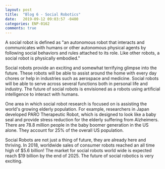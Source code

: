 ```yaml
---
layout: post
title:  "Blog 6 - Social Robotics"
date:   2019-09-12 09:03:57 -0400
categories: ENP-0162
comments: true
---
```

A social robot is defined as "an autonomous robot that interacts and communicates with humans or other autonomous physical agents by following social behaviors and rules attached to its role. Like other robots, a social robot is physically embodied."

Social robots provide an exciting  and somewhat terrifying glimpse into the future.  These robots will be able to assist around the home with every day chores or help in industries such as aerospace and medicine.  Social robots will be able to serve across several functions both in personal life and industry. The future of social robots is envisioned as a robots using artificial intelligence to interact with humans.  

One area in which social robot research is focused on is assisting the world's growing elderly population. For example, researchers in Japan developed PARO Therapeutic Robot, which is designed to look like a baby seal and provide stress reduction for the elderly suffering from Alzheimers.  There are 78.8 million people in the baby boomer generation in the US alone.  They account for 25% of the overall US population.

Social Robots are not just a thing of future, they are already here and thriving. In 2018, worldwide sales of consumer robots reached an all time high of $5.6 billion!  The market for social robots world wide is expected reach $19 billion by the end of 2025. The future of social robotics is very exciting. 
